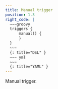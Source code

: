 ```yaml
---
title: Manual trigger
position: 1.3
right_code: |
  ~~~groovy
  triggers {
      manual() {
      }
  }
  ~~~
  {: title="DSL" }
  ~~~ yml       
  ~~~
  {: title="YAML" }
---
```

Manual trigger.